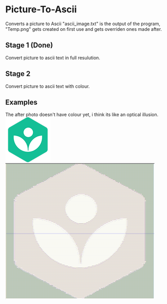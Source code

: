 # Picture-To-Ascii
Converts a picture to Ascii
"ascii_image.txt" is the output of the program, "Temp.png" gets created on first use and gets overriden ones made after.
## Stage 1 (Done)
  Convert picture to ascii text in full resulution.
  
## Stage 2 
  Convert picture to ascii text with colour.
  
## Examples
The after photo doesn't have colour yet, i think its like an optical illusion.
![Before](d.png)
![After](d_fin.png)
 

